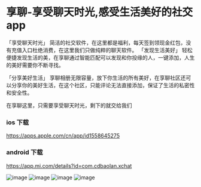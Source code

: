 # 享聊-享受聊天时光,感受生活美好的社交app

「享受聊天时光」
简洁的社交软件，在这里都是福利，每天签到领现金红包，没有充值入口杜绝消费，在这里我们只做纯粹的聊天软件。
「发现生活美好」
轻松便捷发现生活的美，在享聊通过智能匹配可以发现和你投缘的人，一键添加，人生的美好需要你不断寻找。

「分享美好生活」
享聊相册无限容量，放下你生活的所有美好，在享聊社区还可以分享你的美好生活，在这个社区，只能评论无法直接添加，保证了生活的私密性和安全性。

在享聊这里，只需要享受聊天时光，剩下的就交给我们

### ios 下载
 https://apps.apple.com/cn/app/id1558645275



### android 下载
https://app.mi.com/details?id=com.cdbaolan.xchat

![image](https://user-images.githubusercontent.com/6111056/129544602-d9f66510-025b-4956-8199-7fbf1974a506.png)
![image](https://user-images.githubusercontent.com/6111056/129544622-ea75b633-2111-4041-b472-d4ca0495cbd3.png)
![image](https://user-images.githubusercontent.com/6111056/129544633-447ad505-3d34-4148-8f17-cbda3c4a8df1.png)
![image](https://user-images.githubusercontent.com/6111056/129544645-895181fc-7116-4cd3-ae02-e5b132783f33.png)





